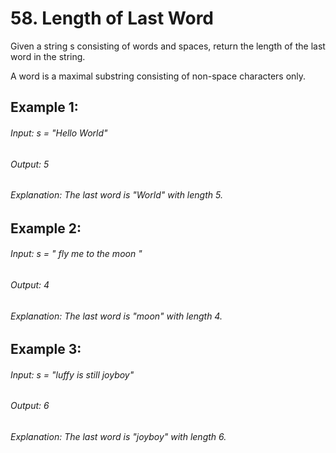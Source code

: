 # 58. Length of Last Word

Given a string s consisting of words and spaces, return the length of the last word in the string.

A word is a maximal substring consisting of non-space characters only.

 

## Example 1:

###### Input: s = "Hello World"
###### Output: 5
###### Explanation: The last word is "World" with length 5.

## Example 2:

###### Input: s = "   fly me   to   the moon  "
###### Output: 4
###### Explanation: The last word is "moon" with length 4.

## Example 3:

###### Input: s = "luffy is still joyboy"
###### Output: 6
###### Explanation: The last word is "joyboy" with length 6.
